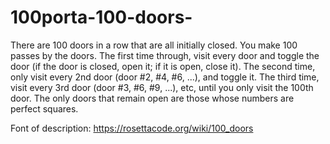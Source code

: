 # 100porta-100-doors-
There are 100 doors in a row that are all initially closed.  You make 100 passes by the doors.  The first time through, visit every door and  toggle  the door  (if the door is closed,  open it;   if it is open,  close it).  The second time, only visit every 2nd door   (door #2, #4, #6, ...),   and toggle it.  The third time, visit every 3rd door   (door #3, #6, #9, ...), etc,   until you only visit the 100th door.  The only doors that remain open are those whose numbers are perfect squares.

Font of description: https://rosettacode.org/wiki/100_doors
